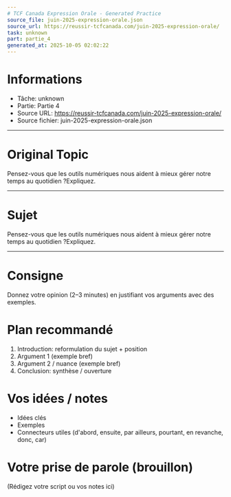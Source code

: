 ```yaml
---
# TCF Canada Expression Orale - Generated Practice
source_file: juin-2025-expression-orale.json
source_url: https://reussir-tcfcanada.com/juin-2025-expression-orale/
task: unknown
part: partie_4
generated_at: 2025-10-05 02:02:22
---
```


# Informations
- Tâche: unknown
- Partie: Partie 4
- Source URL: https://reussir-tcfcanada.com/juin-2025-expression-orale/
- Source fichier: juin-2025-expression-orale.json

---

# Original Topic
Pensez-vous que les outils numériques nous aident à mieux gérer notre temps au quotidien ?Expliquez.

---

# Sujet
Pensez-vous que les outils numériques nous aident à mieux gérer notre temps au quotidien ?Expliquez.

---
# Consigne
Donnez votre opinion (2–3 minutes) en justifiant vos arguments avec des exemples.

# Plan recommandé
1. Introduction: reformulation du sujet + position
2. Argument 1 (exemple bref)
3. Argument 2 / nuance (exemple bref)
4. Conclusion: synthèse / ouverture

# Vos idées / notes
- Idées clés
- Exemples
- Connecteurs utiles (d'abord, ensuite, par ailleurs, pourtant, en revanche, donc, car)

# Votre prise de parole (brouillon)
(Rédigez votre script ou vos notes ici)
